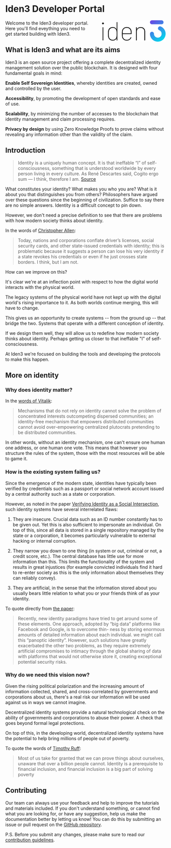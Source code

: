 # Iden3 Developer Portal
<img src="./imgs/iden3-icon2.png" style="float:right; max-width: 200px; margin-left: 30px;">

Welcome to the Iden3 developer portal. Here you'll find eveything you need to get started building with Iden3.

## What is Iden3 and what are its aims

Iden3 is an open source project offering a complete decentralized identity management solution over the public blockchain. It is designed with four fundamental goals in mind:

**Enable Self Sovereign Identities**, whereby identities are created, owned and controlled by the user.

**Accessibility**, by promoting the development of open standards and ease of use.

**Scalability**, by minimizing the number of accesses to the blockchain that identity management and claim processing requires.   

**Privacy by design** by using Zero Knowledge Proofs to prove claims without revealing any information other than the validity of the claim.

## Introduction

>Identity is a uniquely human concept. It is that ineffable “I” of self-consciousness, something that is understood worldwide by every person living in every culture. As René Descartes said, Cogito ergo sum — I think, therefore I am. [Source](http://www.lifewithalacrity.com/2016/04/the-path-to-self-soverereign-identity.html)

 What constitutes your identity? What makes you who you are? What is it about you that distinguishes you from others? Philosophers have argued over these questions since the beginning of civilization. Suffice to say there are no simple answers. Identity is a difficult concept to pin down.

 However, we don't need a precise definition to see that there are problems with how modern society thinks about identity.

 In the words of [Christopher Allen](http://www.lifewithalacrity.com/2016/04/the-path-to-self-soverereign-identity.html):

>Today, nations and corporations conflate driver’s licenses, social security cards, and other state-issued credentials with identity; this is problematic because it suggests a person can lose his very identity if a state revokes his credentials or even if he just crosses state borders. I think, but I am not.

How can we improve on this?

It's clear we're at an inflection point with respect to how the digital world interacts with the physical world.

The legacy systems of the physical world have not kept up with the digital world's rising importance to it. As both worlds continue merging, this will have to change.

This gives us an opportunity to create systems -- from the ground up -- that bridge the two. Systems that operate with a different conception of identity.

If we design them well, they will allow us to redefine how modern society thinks about identity. Perhaps getting us closer to that ineffable "I" of self-consciousness.

At Iden3 we're focused on building the tools and developing the protocols to make this happen.

## More on identity

### Why does identity matter?

In the [words of Vitalik](https://vitalik.ca/general/2019/04/03/collusion.html):

>Mechanisms that do not rely on identity cannot solve the problem of concentrated interests outcompeting dispersed communities; an identity-free mechanism that empowers distributed communities cannot avoid over-empowering centralized plutocrats pretending to be distributed communities.

In other words, without an identity mechanism, one can't ensure one human one address, or one human one vote. This means that however you structure the rules of the system, those with the most resources will be able to game it.

### How is the existing system failing us?

Since the emergence of the modern state, identities have typically been verified by credentials such as a passport or social network account issued by a central authority such as a state or corporation.

However, as noted in the paper [Verifying Identity as a Social Intersection](), such identity systems have several interrelated flaws:

1. They are insecure. Crucial data such as an ID number constantly has to be given out. Yet this is also sufficient to impersonate an individual. On top of this, since all data is stored in a single repository managed by the state or a corporation, it becomes particularly vulnerable to external hacking or internal corruption.

2. They narrow you down to one thing (in system or out, criminal or not, a credit score, etc.). The central database has little use for more information than this. This limits the functionality of the system and results in great injustices (for example convicted individuals find it hard to re-enter society as this is the only information about themselves they can reliably convey).

3. They are artificial, in the sense that the information stored about you usually bears little relation to what you or your friends think of as your identity.

To quote directly from [the paper]():

>Recently, new identity paradigms have tried to get around some of these elements. One approach, adopted by “big data” platforms like Facebook and Google, is to overcome thin- ness by storing enormous amounts of detailed information about each individual. we might call this “panoptic identity”. However, such solutions have greatly exacerbated the other two problems, as they require extremely artificial compromises to intimacy through the global sharing of data with platforms that would not otherwise store it, creating exceptional potential security risks.

### Why do we need this vision now?

Given the rising political polarization and the increasing amount of information collected, shared, and cross-correlated by governments and corporations about us, there's a real risk our information will be used against us in ways we cannot imagine.

Decentralized identity systems provide a natural technological check on the ability of governments and corporations to abuse their power. A check that goes beyond formal legal protections.

On top of this, in the developing world, decentralized identity systems have the potential to help bring millions of people out of poverty.

To quote the words of [Timothy Ruff](https://medium.com/evernym/7-myths-of-self-sovereign-identity-67aea7416b1):

>Most of us take for granted that we can prove things about ourselves, unaware that over a billion people cannot. Identity is a prerequisite to financial inclusion, and financial inclusion is a big part of solving poverty

## Contributing

Our team can always use your feedback and help to improve the tutorials and materials included. If you don't understand something, or cannot find what you are looking for, or have any suggestion, help us make the documentation better by letting us know! You can do this by submitting an issue or pull request on the [GitHub repository](https://github.com/iden3/docs/issues).

P.S. Before you submit any changes, please make sure to read our [contribution guidelines]().


